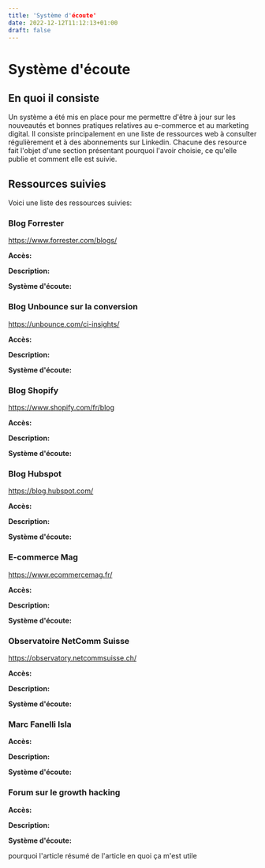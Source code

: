 ```yaml
---
title: 'Système d'écoute'
date: 2022-12-12T11:12:13+01:00
draft: false
---
```


# Système d'écoute

## En quoi il consiste

Un système a été mis en place pour me permettre d'être à jour sur les nouveautés et bonnes pratiques relatives au e-commerce et au marketing digital. Il consiste principalement en une liste de ressources web à consulter régulièrement et à des abonnements sur Linkedin. Chacune des resource fait l'objet d'une section présentant pourquoi l'avoir choisie, ce qu'elle publie et comment elle est suivie.

## Ressources suivies

Voici une liste des ressources suivies:

### Blog Forrester

https://www.forrester.com/blogs/

**Accès:**

**Description:**

**Système d'écoute:**

### Blog Unbounce sur la conversion

https://unbounce.com/ci-insights/

**Accès:**

**Description:**

**Système d'écoute:**

### Blog Shopify

https://www.shopify.com/fr/blog

**Accès:**

**Description:**

**Système d'écoute:**

### Blog Hubspot

https://blog.hubspot.com/

**Accès:**

**Description:**

**Système d'écoute:**

### E-commerce Mag

https://www.ecommercemag.fr/

**Accès:**

**Description:**

**Système d'écoute:**

### Observatoire NetComm Suisse

https://observatory.netcommsuisse.ch/

**Accès:**

**Description:**

**Système d'écoute:**

### Marc Fanelli Isla

**Accès:**

**Description:**

**Système d'écoute:**

### Forum sur le growth hacking

**Accès:**

**Description:**

**Système d'écoute:**

pourquoi l'article
résumé de l'article
en quoi ça m'est utile
